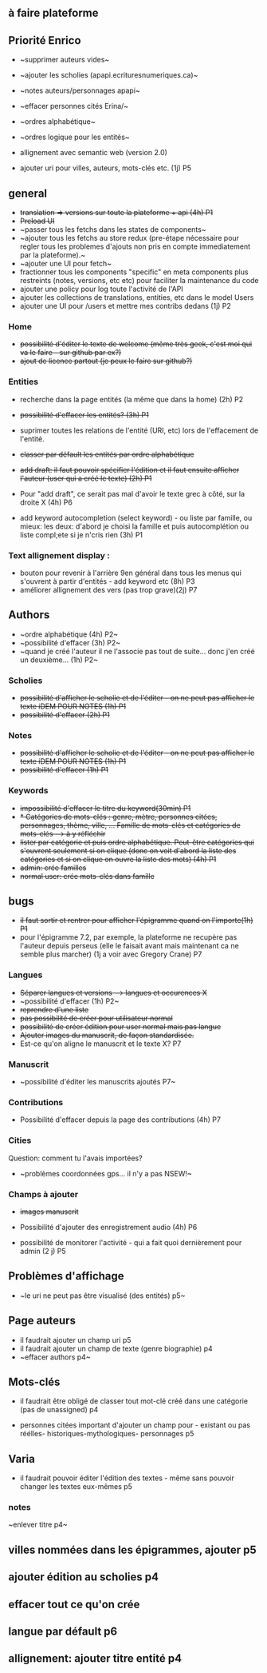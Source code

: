 ## à faire plateforme

## Priorité Enrico

 - ~supprimer auteurs vides~
 - ~ajouter les scholies (apapi.ecrituresnumeriques.ca)~
 - ~notes auteurs/personnages apapi~
 - ~effacer personnes cités Erina/~
 - ~ordres alphabétique~
 - ~ordres logique pour les entités~


- allignement avec semantic web (version 2.0)
- ajouter uri pour villes, auteurs, mots-clés etc. (1j) P5

## general
- ~~translation => versions sur toute la plateforme + api (4h) P1~~
- ~~Preload UI~~
- ~passer tous les fetchs dans les states de components~
- ~ajouter tous les fetchs au store redux (pre-étape nécessaire pour regler tous les problemes d'ajouts non pris en compte immediatement par la plateforme).~
- ~ajouter une UI pour fetch~
- fractionner tous les components "specific" en meta components plus restreints (notes, versions, etc etc) pour faciliter la maintenance du code
- ajouter une policy pour log toute l'activité de l'API
- ajouter les collections de translations, entities, etc dans le model Users
- ajouter une UI pour /users et mettre mes contribs dedans (1j) P2


### Home
- ~~possibilité d'éditer le texte de welcome (même très geek, c'est moi qui va le faire - sur github par ex?)~~
- ~~ajout de licence partout (je peux le faire sur github?)~~

### Entities
- recherche dans la page entités (la même que dans la home) (2h) P2

- ~~possibilité d'effacer les entités? (3h) P1~~
- suprimer toutes les relations de l'entité (URI, etc) lors de l'effacement de l'entité.
- ~~classer par défault les entités par ordre alphabétique~~
- ~~add draft: il faut pouvoir spécifier l'édition et il faut ensuite afficher l'auteur (user qui a créé le texte) (2h) P1~~
- Pour "add draft", ce serait pas mal d'avoir le texte grec à côté, sur la droite X (4h) P6
- add keyword autocompletion (select keyword) - ou liste par famille, ou mieux: les deux: d'abord je choisi la famille et puis autocomplétion ou liste compl;ete si je n'cris rien (3h) P1

### Text allignement display :
- bouton pour revenir à l'arrière 9en général dans tous les menus qui s'ouvrent à partir d'entités - add keyword etc (8h) P3
- améliorer allignement des vers (pas trop grave)(2j) P7

## Authors
- ~ordre alphabétique (4h) P2~
- ~possibilité d'effacer (3h) P2~
- ~quand je créé l'auteur il ne l'associe pas tout de suite... donc j'en créé un deuxième... (1h) P2~

### Scholies
- ~~possibilité d'afficher le scholie et de l'éditer - on ne peut pas afficher le texte iDEM POUR NOTES (1h) P1~~
- ~~possibilité d'effacer (2h) P1~~
### Notes
- ~~possibilité d'afficher le scholie et de l'éditer - on ne peut pas afficher le texte iDEM POUR NOTES (1h) P1~~
- ~~possibilité d'effacer (1h) P1~~
### Keywords
- ~~impossibilité d'effacer le titre du keyword(30min) P1~~
- ~~* Catégories de mots-clés : genre, mètre, personnes citées, personnages, thème, ville, ... Famille de mots-clés et catégories de mots-clés --> à y réfléchir~~
- ~~lister par catégorie et puis ordre alphabétique. Peut-être catégories qui s'ouvrent seulement si on clique (donc on voit d'abord la liste des catégories et si on clique on ouvre la liste des mots) (4h) P1~~
- ~~admin: crée familles~~
- ~~normal user: crée mots-clés dans famille~~


## bugs
- ~~il faut sortir et rentrer pour afficher l'épigramme quand on l'importe(1h) P1~~
- pour l'épigramme 7.2, par exemple, la plateforme ne recupère pas l'auteur depuis perseus (elle le faisait avant mais maintenant ca ne semble plus marcher) (1j a voir avec Gregory Crane) P7


### Langues
- ~~Séparer langues et versions --> langues et occurences X~~
- ~possibilité d'effacer (1h) P2~
- ~~reprendre d'une liste~~
- ~~pas possibilité de créer pour utilisateur normal~~
- ~~possibilité de créer édition pour user normal mais pas langue~~
- ~~Ajouter images du manuscrit, de façon standardisée.~~
- Est-ce qu'on aligne le manuscrit et le texte X? P7

### Manuscrit
- ~possibilité d'éditer les manuscrits ajoutés P7~
### Contributions
- Possibilité d'effacer depuis la page des contributions (4h) P7
### Cities
Question: comment tu l'avais importées?
- ~problèmes coordonnées gps... il n'y a pas NSEW!~

### Champs à ajouter
- ~~images manuscrit~~
- Possibilité d'ajouter des enregistrement audio (4h) P6

- possibilité de monitorer l'activité - qui a fait quoi dernièrement pour admin (2 j) P5

## Problèmes d'affichage
- ~le uri ne peut pas être visualisé (des entités) p5~

## Page auteurs
- il faudrait ajouter un champ uri p5
- il faudrait ajouter un champ de texte (genre biographie) p4
- ~effacer authors p4~


## Mots-clés
- il faudrait être obligé de classer tout mot-clé créé dans une catégorie (pas de unassigned) p4

- personnes citées important d'ajouter un champ pour - existant ou pas réélles- historiques-mythologiques- personnages p5


## Varia
- il faudrait pouvoir éditer l'édition des textes - même sans pouvoir changer les textes eux-mêmes p5

### notes
~enlever titre p4~

## villes nommées dans les épigrammes, ajouter p5

## ajouter édition au scholies p4

## effacer tout ce qu'on crée

## langue par défault p6

## allignement: ajouter titre entité p4
